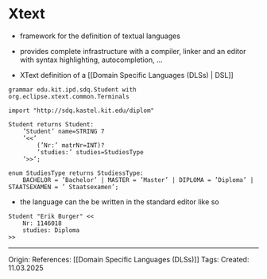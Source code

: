 # Xtext

- framework for the definition of textual languages
- provides complete infrastructure with a compiler, linker and an editor with syntax highlighting, autocompletion, ...

- XText definition of a [[Domain Specific Languages (DLSs) | DSL]] 
```Xtext
grammar edu.kit.ipd.sdq.Student with org.eclipse.xtext.common.Terminals 

import "http://sdq.kastel.kit.edu/diplom"

Student returns Student: 
	’Student’ name=STRING 7 
	’<<’ 
		(’Nr:’ matrNr=INT)?
		’studies:’ studies=StudiesType 
	’>>’; 

enum StudiesType returns StudiessType: 
	BACHELOR = ’Bachelor’ | MASTER = ’Master’ | DIPLOMA = ’Diploma’ | STAATSEXAMEN = ’ Staatsexamen’;
```
- the language can the be written in the standard editor like so
```
Student "Erik Burger" << 
	Nr: 1146018 
	studies: Diploma 
>>
```

---

Origin: 
References: [[Domain Specific Languages (DLSs)]]
Tags: 
Created: 11.03.2025

